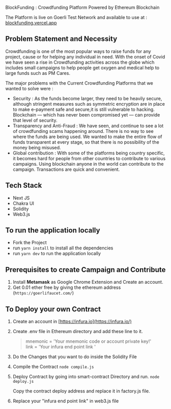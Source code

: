 BlockFunding : Crowdfunding Platform Powered by Ethereum Blockchain

The Platform is live on Goerli Test Network and available to use at : [blockfunding.vercel.app](https://blockfunding.vercel.app/)

## Problem Statement and Necessity

Crowdfunding is one of the most popular ways to raise funds for any project, cause or for helping any individual in need. With the onset of Covid we have seen a rise in Crowdfunding activities across the globe which includes small campaigns to help people get oxygen and medical help to large funds such as PM Cares.

The major problems with the Current Crowdfunding Platforms that we wanted to solve were :

- Security : As the funds become larger, they need to be heavily secure, although stringent measures such as symmetric encryption are in place to make e-payment safe and secure,it is still vulnerable to hacking. Blockchain — which has never been compromised yet — can provide that level of security.
- Transparency and Anti-Fraud : We have seen, and continue to see a lot of crowdfunding scams happening around. There is no way to see where the funds are being used. We wanted to make the entire flow of funds transparent at every stage, so that there is no possibility of the money being misused.
- Global contribution : With some of the platforms being country specific, it becomes hard for people from other countries to contribute to various campaigns. Using blockchain anyone in the world can contribute to the campaign. Transactions are quick and convenient.

## Tech Stack

- Next JS
- Chakra UI
- Solidity
- Web3.js

## To run the application locally

- Fork the Project
- run `yarn install` to install all the dependencies
- run `yarn dev` to run the application locally

## Prerequisites to create Campaign and Contribute

1. Install **Metamask** as Google Chrome Extension and Create an account.
2. Get 0.01 ether free by giving the ethereum address <br>(`https://goerlifaucet.com/`)

## To Deploy your own Contract

1. Create an account in [https://infura.io](https://infura.io/)
2. Create .env file in Ethereum directory and add these line to it.
   > mnemonic = 'Your mnemonic code or account private key!' <br>
   > link = 'Your infura end point link '
3. Do the Changes that you want to do inside the Solidity File
4. Compile the Contract
   `node compile.js`
5. Deploy Contract by going into smart-contract Directory and run.
   `node deploy.js`

   Copy the contract deploy address and replace it in factory.js file.

6. Replace your "infura end point link" in web3.js file
